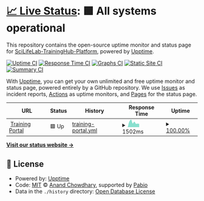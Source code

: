 # [📈 Live Status](https://SciLifeLab-TrainingHub-Platform.github.io/upptime-monitoring): <!--live status--> **🟩 All systems operational**

This repository contains the open-source uptime monitor and status page for [SciLifeLab-TrainingHub-Platform](https://SciLifeLab-TrainingHub-Platform.github.io/upptime-monitoring), powered by [Upptime](https://github.com/upptime/upptime).

[![Uptime CI](https://github.com/SciLifeLab-TrainingHub-Platform/upptime-monitoring/workflows/Uptime%20CI/badge.svg)](https://github.com/SciLifeLab-TrainingHub-Platform/upptime-monitoring/actions?query=workflow%3A%22Uptime+CI%22)
[![Response Time CI](https://github.com/SciLifeLab-TrainingHub-Platform/upptime-monitoring/workflows/Response%20Time%20CI/badge.svg)](https://github.com/SciLifeLab-TrainingHub-Platform/upptime-monitoring/actions?query=workflow%3A%22Response+Time+CI%22)
[![Graphs CI](https://github.com/SciLifeLab-TrainingHub-Platform/upptime-monitoring/workflows/Graphs%20CI/badge.svg)](https://github.com/SciLifeLab-TrainingHub-Platform/upptime-monitoring/actions?query=workflow%3A%22Graphs+CI%22)
[![Static Site CI](https://github.com/SciLifeLab-TrainingHub-Platform/upptime-monitoring/workflows/Static%20Site%20CI/badge.svg)](https://github.com/SciLifeLab-TrainingHub-Platform/upptime-monitoring/actions?query=workflow%3A%22Static+Site+CI%22)
[![Summary CI](https://github.com/SciLifeLab-TrainingHub-Platform/upptime-monitoring/workflows/Summary%20CI/badge.svg)](https://github.com/SciLifeLab-TrainingHub-Platform/upptime-monitoring/actions?query=workflow%3A%22Summary+CI%22)

With [Upptime](https://upptime.js.org), you can get your own unlimited and free uptime monitor and status page, powered entirely by a GitHub repository. We use [Issues](https://github.com/SciLifeLab-TrainingHub-Platform/upptime-monitoring/issues) as incident reports, [Actions](https://github.com/SciLifeLab-TrainingHub-Platform/upptime-monitoring/actions) as uptime monitors, and [Pages](https://SciLifeLab-TrainingHub-Platform.github.io/upptime-monitoring) for the status page.

<!--start: status pages-->
<!-- This summary is generated by Upptime (https://github.com/upptime/upptime) -->
<!-- Do not edit this manually, your changes will be overwritten -->
<!-- prettier-ignore -->
| URL | Status | History | Response Time | Uptime |
| --- | ------ | ------- | ------------- | ------ |
| <img alt="" src="https://icons.duckduckgo.com/ip3/training.scilifelab.se.ico" height="13"> [Training Portal](https://training.scilifelab.se) | 🟩 Up | [training-portal.yml](https://github.com/SciLifeLab-TrainingHub-Platform/upptime-monitoring/commits/HEAD/history/training-portal.yml) | <details><summary><img alt="Response time graph" src="./graphs/training-portal/response-time-week.png" height="20"> 1502ms</summary><br><a href="https://SciLifeLab-TrainingHub-Platform.github.io/upptime-monitoring/history/training-portal"><img alt="Response time 1786" src="https://img.shields.io/endpoint?url=https%3A%2F%2Fraw.githubusercontent.com%2FSciLifeLab-TrainingHub-Platform%2Fupptime-monitoring%2FHEAD%2Fapi%2Ftraining-portal%2Fresponse-time.json"></a><br><a href="https://SciLifeLab-TrainingHub-Platform.github.io/upptime-monitoring/history/training-portal"><img alt="24-hour response time 1042" src="https://img.shields.io/endpoint?url=https%3A%2F%2Fraw.githubusercontent.com%2FSciLifeLab-TrainingHub-Platform%2Fupptime-monitoring%2FHEAD%2Fapi%2Ftraining-portal%2Fresponse-time-day.json"></a><br><a href="https://SciLifeLab-TrainingHub-Platform.github.io/upptime-monitoring/history/training-portal"><img alt="7-day response time 1502" src="https://img.shields.io/endpoint?url=https%3A%2F%2Fraw.githubusercontent.com%2FSciLifeLab-TrainingHub-Platform%2Fupptime-monitoring%2FHEAD%2Fapi%2Ftraining-portal%2Fresponse-time-week.json"></a><br><a href="https://SciLifeLab-TrainingHub-Platform.github.io/upptime-monitoring/history/training-portal"><img alt="30-day response time 2094" src="https://img.shields.io/endpoint?url=https%3A%2F%2Fraw.githubusercontent.com%2FSciLifeLab-TrainingHub-Platform%2Fupptime-monitoring%2FHEAD%2Fapi%2Ftraining-portal%2Fresponse-time-month.json"></a><br><a href="https://SciLifeLab-TrainingHub-Platform.github.io/upptime-monitoring/history/training-portal"><img alt="1-year response time 1786" src="https://img.shields.io/endpoint?url=https%3A%2F%2Fraw.githubusercontent.com%2FSciLifeLab-TrainingHub-Platform%2Fupptime-monitoring%2FHEAD%2Fapi%2Ftraining-portal%2Fresponse-time-year.json"></a></details> | <details><summary><a href="https://SciLifeLab-TrainingHub-Platform.github.io/upptime-monitoring/history/training-portal">100.00%</a></summary><a href="https://SciLifeLab-TrainingHub-Platform.github.io/upptime-monitoring/history/training-portal"><img alt="All-time uptime 99.97%" src="https://img.shields.io/endpoint?url=https%3A%2F%2Fraw.githubusercontent.com%2FSciLifeLab-TrainingHub-Platform%2Fupptime-monitoring%2FHEAD%2Fapi%2Ftraining-portal%2Fuptime.json"></a><br><a href="https://SciLifeLab-TrainingHub-Platform.github.io/upptime-monitoring/history/training-portal"><img alt="24-hour uptime 100.00%" src="https://img.shields.io/endpoint?url=https%3A%2F%2Fraw.githubusercontent.com%2FSciLifeLab-TrainingHub-Platform%2Fupptime-monitoring%2FHEAD%2Fapi%2Ftraining-portal%2Fuptime-day.json"></a><br><a href="https://SciLifeLab-TrainingHub-Platform.github.io/upptime-monitoring/history/training-portal"><img alt="7-day uptime 100.00%" src="https://img.shields.io/endpoint?url=https%3A%2F%2Fraw.githubusercontent.com%2FSciLifeLab-TrainingHub-Platform%2Fupptime-monitoring%2FHEAD%2Fapi%2Ftraining-portal%2Fuptime-week.json"></a><br><a href="https://SciLifeLab-TrainingHub-Platform.github.io/upptime-monitoring/history/training-portal"><img alt="30-day uptime 100.00%" src="https://img.shields.io/endpoint?url=https%3A%2F%2Fraw.githubusercontent.com%2FSciLifeLab-TrainingHub-Platform%2Fupptime-monitoring%2FHEAD%2Fapi%2Ftraining-portal%2Fuptime-month.json"></a><br><a href="https://SciLifeLab-TrainingHub-Platform.github.io/upptime-monitoring/history/training-portal"><img alt="1-year uptime 99.97%" src="https://img.shields.io/endpoint?url=https%3A%2F%2Fraw.githubusercontent.com%2FSciLifeLab-TrainingHub-Platform%2Fupptime-monitoring%2FHEAD%2Fapi%2Ftraining-portal%2Fuptime-year.json"></a></details>

<!--end: status pages-->

[**Visit our status website →**](https://SciLifeLab-TrainingHub-Platform.github.io/upptime-monitoring)

## 📄 License

- Powered by: [Upptime](https://github.com/upptime/upptime)
- Code: [MIT](./LICENSE) © [Anand Chowdhary](https://anandchowdhary.com), supported by [Pabio](https://pabio.com)
- Data in the `./history` directory: [Open Database License](https://opendatacommons.org/licenses/odbl/1-0/)
